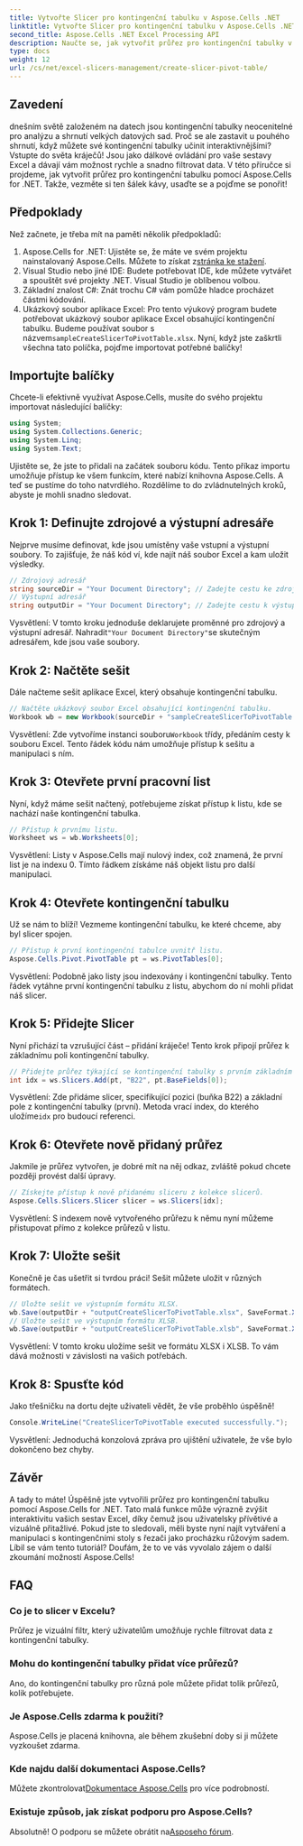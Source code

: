 ```yaml
---
title: Vytvořte Slicer pro kontingenční tabulku v Aspose.Cells .NET
linktitle: Vytvořte Slicer pro kontingenční tabulku v Aspose.Cells .NET
second_title: Aspose.Cells .NET Excel Processing API
description: Naučte se, jak vytvořit průřez pro kontingenční tabulky v Aspose.Cells .NET pomocí našeho podrobného průvodce. Vylepšete své sestavy Excel.
type: docs
weight: 12
url: /cs/net/excel-slicers-management/create-slicer-pivot-table/
---
```

## Zavedení
dnešním světě založeném na datech jsou kontingenční tabulky neocenitelné pro analýzu a shrnutí velkých datových sad. Proč se ale zastavit u pouhého shrnutí, když můžete své kontingenční tabulky učinit interaktivnějšími? Vstupte do světa kráječů! Jsou jako dálkové ovládání pro vaše sestavy Excel a dávají vám možnost rychle a snadno filtrovat data. V této příručce si projdeme, jak vytvořit průřez pro kontingenční tabulku pomocí Aspose.Cells for .NET. Takže, vezměte si ten šálek kávy, usaďte se a pojďme se ponořit!
## Předpoklady
Než začnete, je třeba mít na paměti několik předpokladů:
1.  Aspose.Cells for .NET: Ujistěte se, že máte ve svém projektu nainstalovaný Aspose.Cells. Můžete to získat z[stránka ke stažení](https://releases.aspose.com/cells/net/).
2. Visual Studio nebo jiné IDE: Budete potřebovat IDE, kde můžete vytvářet a spouštět své projekty .NET. Visual Studio je oblíbenou volbou.
3. Základní znalost C#: Znát trochu C# vám pomůže hladce procházet částmi kódování.
4. Ukázkový soubor aplikace Excel: Pro tento výukový program budete potřebovat ukázkový soubor aplikace Excel obsahující kontingenční tabulku. Budeme používat soubor s názvem`sampleCreateSlicerToPivotTable.xlsx`.
Nyní, když jste zaškrtli všechna tato políčka, pojďme importovat potřebné balíčky!
## Importujte balíčky
Chcete-li efektivně využívat Aspose.Cells, musíte do svého projektu importovat následující balíčky:
```csharp
using System;
using System.Collections.Generic;
using System.Linq;
using System.Text;
```
Ujistěte se, že jste to přidali na začátek souboru kódu. Tento příkaz importu umožňuje přístup ke všem funkcím, které nabízí knihovna Aspose.Cells.
A teď se pustíme do toho natvrdlého. Rozdělíme to do zvládnutelných kroků, abyste je mohli snadno sledovat. 
## Krok 1: Definujte zdrojové a výstupní adresáře
Nejprve musíme definovat, kde jsou umístěny vaše vstupní a výstupní soubory. To zajišťuje, že náš kód ví, kde najít náš soubor Excel a kam uložit výsledky.
```csharp
// Zdrojový adresář
string sourceDir = "Your Document Directory"; // Zadejte cestu ke zdrojovému adresáři
// Výstupní adresář
string outputDir = "Your Document Directory"; // Zadejte cestu k výstupnímu adresáři
```
 Vysvětlení: V tomto kroku jednoduše deklarujete proměnné pro zdrojový a výstupní adresář. Nahradit`"Your Document Directory"`se skutečným adresářem, kde jsou vaše soubory.
## Krok 2: Načtěte sešit
Dále načteme sešit aplikace Excel, který obsahuje kontingenční tabulku. 
```csharp
// Načtěte ukázkový soubor Excel obsahující kontingenční tabulku.
Workbook wb = new Workbook(sourceDir + "sampleCreateSlicerToPivotTable.xlsx");
```
 Vysvětlení: Zde vytvoříme instanci souboru`Workbook` třídy, předáním cesty k souboru Excel. Tento řádek kódu nám umožňuje přístup k sešitu a manipulaci s ním.
## Krok 3: Otevřete první pracovní list
Nyní, když máme sešit načtený, potřebujeme získat přístup k listu, kde se nachází naše kontingenční tabulka.
```csharp
// Přístup k prvnímu listu.
Worksheet ws = wb.Worksheets[0];
```
Vysvětlení: Listy v Aspose.Cells mají nulový index, což znamená, že první list je na indexu 0. Tímto řádkem získáme náš objekt listu pro další manipulaci.
## Krok 4: Otevřete kontingenční tabulku
Už se nám to blíží! Vezmeme kontingenční tabulku, ke které chceme, aby byl slicer spojen.
```csharp
// Přístup k první kontingenční tabulce uvnitř listu.
Aspose.Cells.Pivot.PivotTable pt = ws.PivotTables[0];
```
Vysvětlení: Podobně jako listy jsou indexovány i kontingenční tabulky. Tento řádek vytáhne první kontingenční tabulku z listu, abychom do ní mohli přidat náš slicer.
## Krok 5: Přidejte Slicer
Nyní přichází ta vzrušující část – přidání kráječe! Tento krok připojí průřez k základnímu poli kontingenční tabulky.
```csharp
// Přidejte průřez týkající se kontingenční tabulky s prvním základním polem v buňce B22.
int idx = ws.Slicers.Add(pt, "B22", pt.BaseFields[0]);
```
 Vysvětlení: Zde přidáme slicer, specifikující pozici (buňka B22) a základní pole z kontingenční tabulky (první). Metoda vrací index, do kterého uložíme`idx` pro budoucí referenci.
## Krok 6: Otevřete nově přidaný průřez
Jakmile je průřez vytvořen, je dobré mít na něj odkaz, zvláště pokud chcete později provést další úpravy.
```csharp
// Získejte přístup k nově přidanému sliceru z kolekce slicerů.
Aspose.Cells.Slicers.Slicer slicer = ws.Slicers[idx];
```
Vysvětlení: S indexem nově vytvořeného průřezu k němu nyní můžeme přistupovat přímo z kolekce průřezů v listu.
## Krok 7: Uložte sešit
Konečně je čas ušetřit si tvrdou práci! Sešit můžete uložit v různých formátech.
```csharp
// Uložte sešit ve výstupním formátu XLSX.
wb.Save(outputDir + "outputCreateSlicerToPivotTable.xlsx", SaveFormat.Xlsx);
// Uložte sešit ve výstupním formátu XLSB.
wb.Save(outputDir + "outputCreateSlicerToPivotTable.xlsb", SaveFormat.Xlsb);
```
Vysvětlení: V tomto kroku uložíme sešit ve formátu XLSX i XLSB. To vám dává možnosti v závislosti na vašich potřebách.
## Krok 8: Spusťte kód
Jako třešničku na dortu dejte uživateli vědět, že vše proběhlo úspěšně!
```csharp
Console.WriteLine("CreateSlicerToPivotTable executed successfully.");
```
Vysvětlení: Jednoduchá konzolová zpráva pro ujištění uživatele, že vše bylo dokončeno bez chyby.
## Závěr
A tady to máte! Úspěšně jste vytvořili průřez pro kontingenční tabulku pomocí Aspose.Cells for .NET. Tato malá funkce může výrazně zvýšit interaktivitu vašich sestav Excel, díky čemuž jsou uživatelsky přívětivé a vizuálně přitažlivé.
Pokud jste to sledovali, měli byste nyní najít vytváření a manipulaci s kontingenčními stoly s řezači jako procházku růžovým sadem. Líbil se vám tento tutoriál? Doufám, že to ve vás vyvolalo zájem o další zkoumání možností Aspose.Cells!
## FAQ
### Co je to slicer v Excelu?
Průřez je vizuální filtr, který uživatelům umožňuje rychle filtrovat data z kontingenční tabulky.
### Mohu do kontingenční tabulky přidat více průřezů?
Ano, do kontingenční tabulky pro různá pole můžete přidat tolik průřezů, kolik potřebujete.
### Je Aspose.Cells zdarma k použití?
Aspose.Cells je placená knihovna, ale během zkušební doby si ji můžete vyzkoušet zdarma.
### Kde najdu další dokumentaci Aspose.Cells?
 Můžete zkontrolovat[Dokumentace Aspose.Cells](https://reference.aspose.com/cells/net/) pro více podrobností.
### Existuje způsob, jak získat podporu pro Aspose.Cells?
 Absolutně! O podporu se můžete obrátit na[Asposeho fórum](https://forum.aspose.com/c/cells/9).